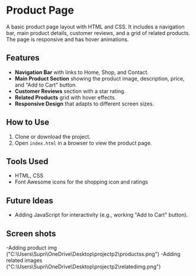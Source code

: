 # Product Page

A basic product page layout with HTML and CSS. It includes a navigation bar, main product details, customer reviews, and a grid of related products. The page is responsive and has hover animations.

## Features

- **Navigation Bar** with links to Home, Shop, and Contact.
- **Main Product Section** showing the product image, description, price, and "Add to Cart" button.
- **Customer Reviews** section with a star rating.
- **Related Products** grid with hover effects.
- **Responsive Design** that adapts to different screen sizes.

## How to Use

1. Clone or download the project.
2. Open `index.html` in a browser to view the product page.

## Tools Used

- HTML, CSS
- Font Awesome icons for the shopping icon and ratings

## Future Ideas

- Adding JavaScript for interactivity (e.g., working "Add to Cart" button).
## Screen shots
-Adding product img ("C:\Users\Supri\OneDrive\Desktop\projectp2\productss.png")
-Adding related images ("C:\Users\Supri\OneDrive\Desktop\projectp2\relatedimg.png")


